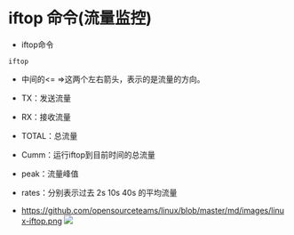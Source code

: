 # iftop 命令(流量监控)

- iftop命令
```aidl
iftop
```

- 中间的<= =>这两个左右箭头，表示的是流量的方向。

- TX：发送流量
- RX：接收流量
- TOTAL：总流量
- Cumm：运行iftop到目前时间的总流量
- peak：流量峰值
- rates：分别表示过去 2s 10s 40s 的平均流量


- https://github.com/opensourceteams/linux/blob/master/md/images/linux-iftop.png
![](https://github.com/opensourceteams/linux/blob/master/md/images/linux-iftop.png)

